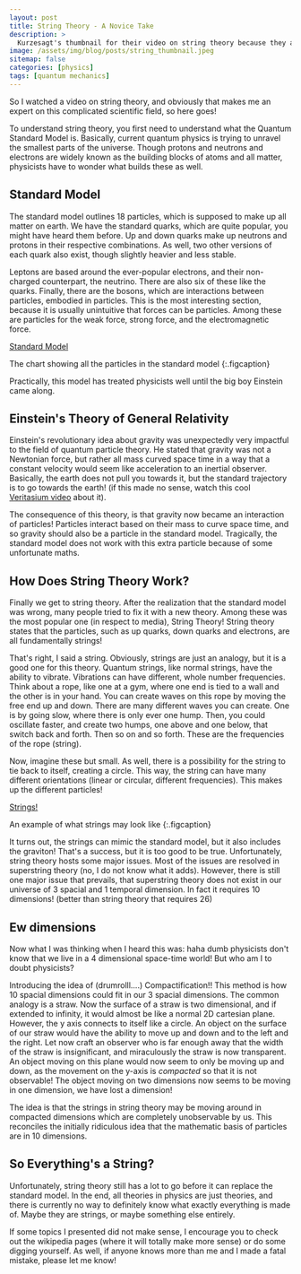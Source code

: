 ```yaml
---
layout: post
title: String Theory - A Novice Take
description: >
  Kurzesagt's thumbnail for their video on string theory because they are better at making thumbnails than me.
image: /assets/img/blog/posts/string_thumbnail.jpeg
sitemap: false
categories: [physics]
tags: [quantum mechanics]
---
```


So I watched a video on string theory, and obviously that makes me an expert on this complicated scientific field, so here goes!

To understand string theory, you first need to understand what the Quantum Standard Model is. Basically, current quantum physics is trying to unravel the smallest parts of the universe. Though protons and neutrons and electrons are widely known as the building blocks of atoms and all matter, physicists have to wonder what builds these as well.

## Standard Model

The standard model outlines 18 particles, which is supposed to make up all matter on earth. We have the standard quarks, which are quite popular, you might have heard them before. Up and down quarks make up neutrons and protons in their respective combinations. As well, two other versions of each quark also exist, though slightly heavier and less stable.

Leptons are based around the ever-popular electrons, and their non-charged counterpart, the neutrino. There are also six of these like the quarks. Finally, there are the bosons, which are interactions between particles, embodied in particles. This is the most interesting section, because it is usually unintuitive that forces can be particles. Among these are particles for the weak force, strong force, and the electromagnetic force.

[Standard Model](/assets/img/blog/posts/standard_model.png)

The chart showing all the particles in the standard model
{:.figcaption}

Practically, this model has treated physicists well until the big boy Einstein came along.

## Einstein's Theory of General Relativity

Einstein's revolutionary idea about gravity was unexpectedly very impactful to the field of quantum particle theory. He stated that gravity was not a Newtonian force, but rather all mass curved space time in a way that a constant velocity would seem like acceleration to an inertial observer. Basically, the earth does not pull you towards it, but the standard trajectory is to go towards the earth! (if this made no sense, watch this cool [Veritasium video](https://www.youtube.com/watch?v=XRr1kaXKBsU&ab_channel=Veritasium) about it).

The consequence of this theory, is that gravity now became an interaction of particles! Particles interact based on their mass to curve space time, and so gravity should also be a particle in the standard model. Tragically, the standard model does not work with this extra particle because of some unfortunate maths.

## How Does String Theory Work?

Finally we get to string theory. After the realization that the standard model was wrong, many people tried to fix it with a new theory. Among these was the most popular one (in respect to media), String Theory! String theory states that the particles, such as up quarks, down quarks and electrons, are all fundamentally strings!

That's right, I said a string. Obviously, strings are just an analogy, but it is a good one for this theory. Quantum strings, like normal strings, have the ability to vibrate. Vibrations can have different, whole number frequencies. Think about a rope, like one at a gym, where one end is tied to a wall and the other is in your hand. You can create waves on this rope by moving the free end up and down. There are many different waves you can create. One is by going slow, where there is only ever one hump. Then, you could oscillate faster, and create two humps, one above and one below, that switch back and forth. Then so on and so forth. These are the frequencies of the rope (string).

Now, imagine these but small. As well, there is a possibility for the string to tie back to itself, creating a circle. This way, the string can have many different orientations (linear or circular, different frequencies). This makes up the different particles!

[Strings!](/assets/img/blog/posts/strings.jpeg)

An example of what strings may look like
{:.figcaption}

It turns out, the strings can mimic the standard model, but it also includes the graviton! That's a success, but it is too good to be true. Unfortunately, string theory hosts some major issues. Most of the issues are resolved in superstring theory (no, I do not know what it adds). However, there is still one major issue that prevails, that superstring theory does not exist in our universe of 3 spacial and 1 temporal dimension. In fact it requires 10 dimensions! (better than string theory that requires 26)

## Ew dimensions

Now what I was thinking when I heard this was: haha dumb physicists don't know that we live in a 4 dimensional space-time world! But who am I to doubt physicists?

Introducing the idea of (drumrolll....) Compactification!! This method is how 10 spacial dimensions could fit in our 3 spacial dimensions. The common analogy is a straw. Now the surface of a straw is two dimensional, and if extended to infinity, it would almost be like a normal 2D cartesian plane. However, the y axis connects to itself like a circle. An object on the surface of our straw would have the ability to move up and down and to the left and the right. Let now craft an observer who is far enough away that the width of the straw is insignificant, and miraculously the straw is now transparent. An object moving on this plane would now seem to only be moving up and down, as the movement on the y-axis is _compacted_ so that it is not observable! The object moving on two dimensions now seems to be moving in one dimension, we have lost a dimension!

The idea is that the strings in string theory may be moving around in compacted dimensions which are completely unobservable by us. This reconciles the initially ridiculous idea that the mathematic basis of particles are in 10 dimensions.

## So Everything's a String?

Unfortunately, string theory still has a lot to go before it can replace the standard model. In the end, all theories in physics are just theories, and there is currently no way to definitely know what exactly everything is made of. Maybe they are strings, or maybe something else entirely.

If some topics I presented did not make sense, I encourage you to check out the wikipedia pages (where it will totally make more sense) or do some digging yourself. As well, if anyone knows more than me and I made a fatal mistake, please let me know!
